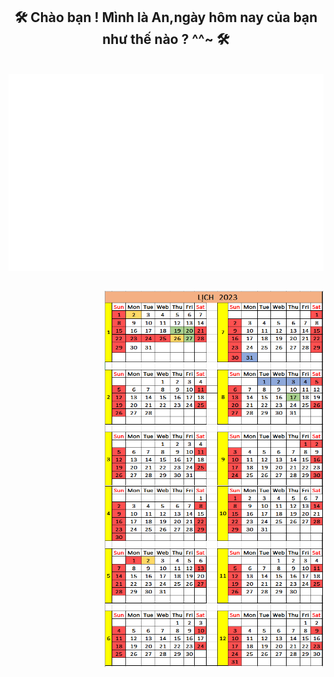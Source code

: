 <h2 align="center">🛠 Chào bạn ! Mình là An,ngày hôm nay của bạn như thế nào ? ^^~ 🛠</h2>
  <br>
  <!--<h2 align="left"><img src="images/Anlx.PNG" width="1500"/> -->
<img src="svg/trungquandev.svg" width="1000" /> <h2 align="right"><img src="images/Lich_2023.png" width="350"/>

